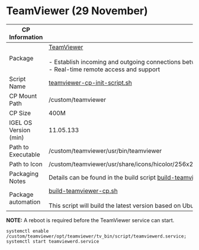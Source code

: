 # TeamViewer (29 November)

|  CP Information |            |
|-----------------|------------|
| Package | [TeamViewer](https://www.teamviewer.com/en-us/download/linux/) <br /><br /> - Establish incoming and outgoing connections between devices <br /> - Real-time remote access and support |
| Script Name | [teamviewer-cp-init-script.sh](teamviewer-cp-init-script.sh) |
| CP Mount Path | /custom/teamviewer |
| CP Size | 400M |
| IGEL OS Version (min) | 11.05.133 |
| Path to Executable | /custom/teamviewer/usr/bin/teamviewer |
| Path to Icon | /custom/teamviewer/usr/share/icons/hicolor/256x256/apps/TeamViewer.png |
| Packaging Notes | Details can be found in the build script [build-teamviewer-cp.sh](build-teamviewer-cp.sh) |
| Package automation | [build-teamviewer-cp.sh](build-teamviewer-cp.sh) <br /><br /> This script will build the latest version based on Ubuntu 18.04 |

**NOTE:** A reboot is required before the TeamViewer service can start.

```
systemctl enable /custom/teamviewer/opt/teamviewer/tv_bin/script/teamviewerd.service; systemctl start teamviewerd.service
   ```
